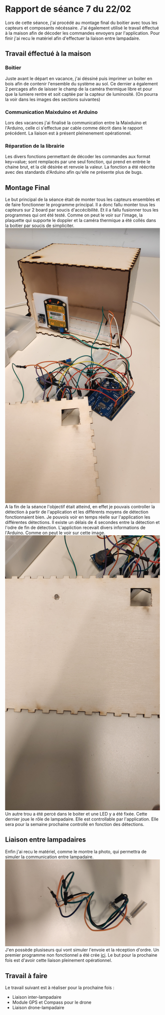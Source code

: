 # Rapport de séance 7 du 22/02

Lors de cette séance, j'ai procédé au montage final du boitier avec tous les capteurs et composants nécéssaire. J'ai également utilisé
le travail éffectué à la maison afin de décoder les commandes envoyers par l'application. Pour finir j'ai recu le matériel afin
d'effectuer la liaison entre lampadaire.

## Travail éffectué à la maison

### Boitier

Juste avant le départ en vacance, j'ai déssiné puis imprimer un boiter en bois afin de contenir l'ensemble du système au sol.
Ce dernier a également 2 percages afin de laisser le champ de la caméra thermique libre et pour que la lumiere rentre et soit captée
par la capteur de luminosité. (On pourra la voir dans les images des sections suivantes)

### Communication Maixduino et Arduino

Lors des vacances j'ai finalisé la communication entre la Maixduino et l'Arduino, celle ci s'effectue par cable comme décrit dans 
le rapport précédent. La liaison est à présent pleinenement opérationnel.

### Réparation de la librairie

Les divers fonctions permettant de décoder les commandes aux format key=value; sont remplacés par une seul fonction, qui prend
en entrée le chaine brut, et la clé désirée et renvoie la valeur. La fonction a été réécrite avec des standards d'Arduino afin
qu'elle ne présente plus de bugs.

## Montage Final

Le but principal de la séance était de monter tous les capteurs ensembles et de faire fonctionner le programme principal. Il a donc
fallu monter tous les capteurs sur 2 board par soucis d'accécibilité. Et il a fallu fusionner tous les programmes qui ont été testé.
Comme on peut le voir sur l'image, la plaquette qui supporte le doppler et la caméra thermique a été collés dans la boitier par soucis
de simpliciter.
![Boitier](../../Images/IMG_20220221_124110.jpg "Boitier")
A la fin de la séance l'objectif était atteind, en effet je pouvais controller la détection à partir de l'application et les différents
moyens de détection fonctionnaient bien. Je pouvois voir en temps réelle sur l'application les différentes détections. Il existe un délais
de 4 secondes entre la détection et l'odre de fin de détection.
L'appliction recevait divers informations de l'Arduino.
Comme on peut le voir sur cette image.
![LED](../../Images/IMG_20220221_124103.jpg "LED")
Un autre trou a été percé dans le boiter et une LED y a été fixée. Cette dernier joue le rôle de lampadaire. Elle est controllable par 
l'application. Elle sera pour la semaine prochaine controllé en fonction des détections.

## Liaison entre lampadaires

Enfin j'ai recu le matériel, comme le montre la photo, qui permettra de simuler la communication entre lampadaire.
![Wireless](../../Images/IMG_20220221_124121_1.jpg "Wireless")
J'en possède plusiseurs qui vont simuler l'envoie et la réception d'ordre.
Un premier programme non fonctionnel a été crée [ici](../../Boitiers/wireless_com/wireless_com.ino).
Le but pour la prochaine fois est d'avoir cette liaison pleinement opérationnel.

## Travail à faire

Le travail suivant est à réaliser pour la prochaine fois :
- Liaison inter-lampadaire
- Module GPS et Compass pour le drone
- Liaison drone-lampadaire
 